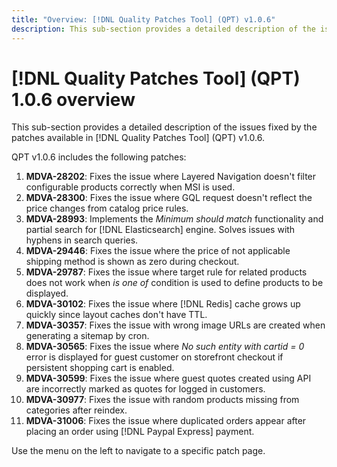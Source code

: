 ```yaml
---
title: "Overview: [!DNL Quality Patches Tool] (QPT) v1.0.6"
description: This sub-section provides a detailed description of the issues fixed by the patches available in [!DNL Quality Patches Tool] (QPT) v1.0.6.
---
```

# [!DNL Quality Patches Tool] (QPT) 1.0.6 overview

This sub-section provides a detailed description of the issues fixed by the patches available in [!DNL Quality Patches Tool] (QPT) v1.0.6.

QPT v1.0.6 includes the following patches:

1. **MDVA-28202**: Fixes the issue where Layered Navigation doesn't filter configurable products correctly when MSI is used.
1. **MDVA-28300**: Fixes the issue where GQL request doesn't reflect the price changes from catalog price rules.
1. **MDVA-28993**: Implements the *Minimum should match* functionality and partial search for [!DNL Elasticsearch] engine. Solves issues with hyphens in search queries.
1. **MDVA-29446**: Fixes the issue where the price of not applicable shipping method is shown as zero during checkout.
1. **MDVA-29787**: Fixes the issue where target rule for related products does not work when *is one of* condition is used to define products to be displayed.
1. **MDVA-30102**: Fixes the issue where [!DNL Redis] cache grows up quickly since layout caches don't have TTL.
1. **MDVA-30357**: Fixes the issue with wrong image URLs are created when generating a sitemap by cron.
1. **MDVA-30565**: Fixes the issue where *No such entity with cartid = 0* error is displayed for guest customer on storefront checkout if persistent shopping cart is enabled.
1. **MDVA-30599**: Fixes the issue where guest quotes created using API are incorrectly marked as quotes for logged in customers.
1. **MDVA-30977**: Fixes the issue with random products missing from categories after reindex.
1. **MDVA-31006**: Fixes the issue where duplicated orders appear after placing an order using [!DNL Paypal Express] payment.

Use the menu on the left to navigate to a specific patch page.













